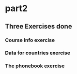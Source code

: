 # part2

## Three Exercises done


### Course info exercise

### Data for countries exercise

### The phonebook exercise
